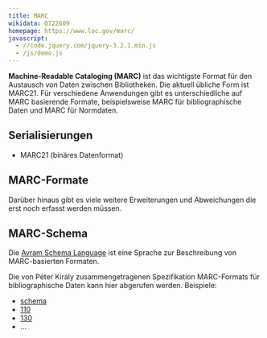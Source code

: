 ```yaml
---
title: MARC
wikidata: Q722609
homepage: https://www.loc.gov/marc/
javascript:
  - //code.jquery.com/jquery-3.2.1.min.js
  - /js/demo.js
---
```


**Machine-Readable Cataloging (MARC)** ist das wichtigste Format für den
Austausch von Daten zwischen Bibliotheken. Die aktuell übliche Form ist MARC21.
Für verschiedene Anwendungen gibt es unterschiedliche auf MARC basierende
Formate, beispielsweise MARC für bibliographische Daten und MARC für Normdaten.

## Serialisierungen

<codelist model="marc"/>

* MARC21 (binäres Datenformat)

## MARC-Formate

<profiles of="marc"/>

Darüber hinaus gibt es viele weitere Erweiterungen und Abweichungen die erst noch erfasst werden müssen.


## MARC-Schema

Die [Avram Schema Language](schema/avram) ist eine Sprache zur Beschreibung
von MARC-basierten Formaten.

Die von Péter Király zusammengetragenen Spezifikation MARC-Formats für
bibliographische Daten kann hier abgerufen werden. Beispiele:

* [schema](marc/bibliographic/schema)
* <a href="marc/bibliographic/schema/110" class="demo">110</a>
* <a href="marc/bibliographic/schema/130" class="demo">130</a>
* ...

<div id="demo" style="display: none">
  <h3>Antwort</h3>
  <p id="demo-url"><b>Url</b> <a></a></p>
  <pre id="demo-output"><code></code></pre>
</div>


